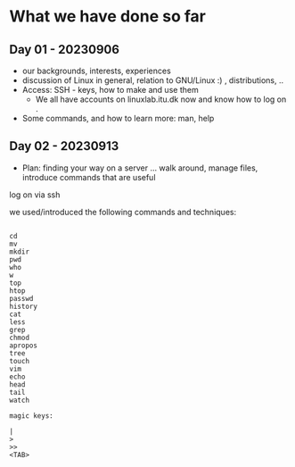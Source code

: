 # What we have done so far

## Day 01 - 20230906

  * our backgrounds, interests, experiences
  * discussion of Linux in general, relation to GNU/Linux :) , distributions, ..
  * Access: SSH - keys, how to make and use them
    - We all have accounts on linuxlab.itu.dk now and know how to log on
    .
  * Some commands, and how to learn more: man, help
       

## Day 02 - 20230913

  * Plan: finding your way on a server ... walk around, manage files, introduce commands that are useful

log on via ssh

we used/introduced the following commands and techniques:

```

cd
mv
mkdir
pwd
who
w
top
htop
passwd	
history
cat
less
grep 
chmod
apropos
tree
touch
vim
echo
head
tail
watch

magic keys:

|
>
>>
<TAB>


```
